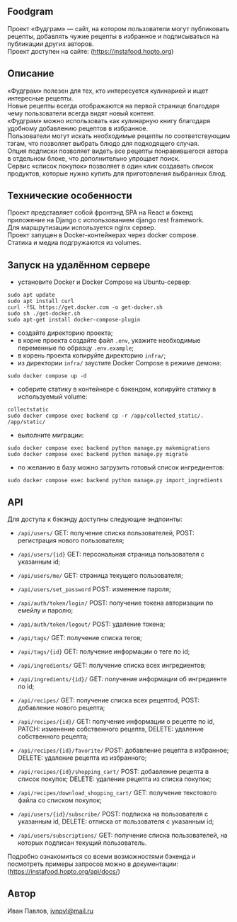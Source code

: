 ## Foodgram

Проект «Фудграм» — сайт, на котором пользователи могут публиковать рецепты, добавлять чужие рецепты в избранное и подписываться на публикации других авторов.  
Проект доступен на сайте: (https://instafood.hopto.org)

## Описание

«Фудграм» полезен для тех, кто интересуется кулинарией и ищет интересные рецепты.    
Новые рецепты всегда отображаются на первой странице благодаря чему пользователи всегда видят новый контент.  
«Фудграм» можно использовать как кулинарную книгу благодаря удобному добавлению рецептов в избранное.  
Пользователи могут искать необходимые рецепты по соответствующим тэгам, что позволяет выбрать блюдо для подходящего случая.  
Опция подписки позволяет видеть все рецепты понравившегося автора в отдельном блоке, что дополнительно упрощает поиск.  
Сервис «список покупок» позволяет в один клик создавать список продуктов, которые нужно купить для приготовления выбранных блюд.

## Технические особенности

Проект представляет собой фронтэнд SPA на React и бэкенд приложение на Django с использованием django rest framework.  
Для маршрутизации используется nginx сервер.  
Проект запущен в Docker-контейнерах через docker compose.  
Статика и медиа подгружаются из volumes.

## Запуск на удалённом сервере

- установите Docker и Docker Compose на Ubuntu-сервер:
```
sudo apt update
sudo apt install curl
curl -fSL https://get.docker.com -o get-docker.sh
sudo sh ./get-docker.sh
sudo apt-get install docker-compose-plugin 
```
- создайте директорию проекта;
- в корне проекта создайте файл ```.env```, укажите необходимые переменные по образцу ```.env.example```;
- в корень проекта копируйте директорию ```infra/```;
- из директории ```infra/``` заустите Docker Compose в режиме демона:
```
sudo docker compose up -d
```
- соберите статику в контейнере с бэкендом, копируйте статику в используемый volume:
```
collectstatic
sudo docker compose exec backend cp -r /app/collected_static/. /app/static/ 
```
- выполните миграции:
```
sudo docker compose exec backend python manage.py makemigrations
sudo docker compose exec backend python manage.py migrate
```
- по желанию в базу можно загрузить готовый список ингредиентов:
```
sudo docker compose exec backend python manage.py import_ingredients
```

## API

Для доступа к бэкэнду доступны следующие эндпоинты:

- ```/api/users/``` GET: получение списка пользователей, POST: регистрация нового пользователя;

- ```/api/users/{id}``` GET: персональная страница пользователя с указанным id;

- ```/api/users/me/``` GET: страница текущего пользователя;

- ```/api/users/set_password``` POST: изменение пароля;

- ```/api/auth/token/login/``` POST: получение токена авторизации по емейлу и паролю;

- ```/api/auth/token/logout/``` POST: удаление токена;

- ```/api/tags/``` GET: получение списка тегов;

- ```/api/tags/{id}``` GET: получение информации о теге по id;

- ```/api/ingredients/``` GET: получение списка всех ингредиентов;

- ```/api/ingredients/{id}/``` GET: получение информации об ингредиенте по id;

- ```/api/recipes/``` GET: получение списка всех рецептоd, POST: добавление нового рецепта;

- ```/api/recipes/{id}/``` GET: получение информации о рецепте по id, PATCH: изменение собственного рецепта, DELETE: удаление собственного рецепта;

- ```/api/recipes/{id}/favorite/``` POST: добавление рецепта в избранное; DELETE: удаление рецепта из избранного;

- ```/api/recipes/{id}/shopping_cart/``` POST: добавление рецепта в список покупок; DELETE: удаление рецепта из списка покупок;

- ```/api/recipes/download_shopping_cart/``` GET: получение текстового файла со списком покупок;

- ```/api/users/{id}/subscribe/``` POST: подписка на пользователя с указанным id, DELETE: отписка от пользователя с указанным id;

- ```/api/users/subscriptions/``` GET: получение списка пользователей, на которых подписан текущий пользователь.

Подробно ознакомиться со всеми возможностями бэкенда и посмотреть примеры запросов можно в документации:  (https://instafood.hopto.org/api/docs/)


## Автор

Иван Павлов, ivnpvl@mail.ru